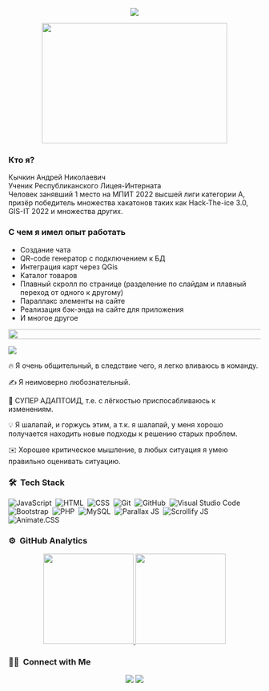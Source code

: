 <p align="center">
  <img
    src="https://readme-typing-svg.herokuapp.com?font=Orbitron&size=40&color=%2379A500&height=67&duration=3000&center=true&lines=Kychkin+Andrey">

</p>
<p align="center">
  <img src="tenor.gif" height="240" width="370">
</p>

### Кто я?

  Кычкин Андрей Николаевич  
  Ученик Республиканского Лицея-Интерната  
  Человек занявший 1 место на МПИТ 2022 высшей лиги категории A, призёр победитель множества хакатонов таких как Hack-The-ice 3.0, GIS-IT 2022 и множества других.

### С чем я имел опыт работать
- Создание чата
- QR-code генератор с подключением к БД
- Интеграция карт через QGis
- Каталог товаров
- Плавный скролл по странице (разделение по слайдам и плавный переход от одного к другому)
- Параллакс элементы на сайте
- Реализация бэк-энда на сайте для приложения
- И многое другое

<img src="https://i.imgur.com/dBaSKWF.gif" height="20" width="1000">
<p>
  <img
    src="https://readme-typing-svg.herokuapp.com?font=Orbitron&size=40&color=%2336BCF7&height=67&duration=3000&center=true&lines=Soft+skills:">
</p>
<p>
  🔥&nbsp;Я очень общительный, в следствие чего, я легко вливаюсь в команду.
</p>
<p>
  ✍️&nbsp;Я неимоверно любознательный.
</p>
<p>
  🌱&nbsp;СУПЕР АДАПТОИД, т.е. с лёгкостью приспосабливаюсь к изменениям.
</p>
<p>
  💡&nbsp;Я шалапай, и горжусь этим, а т.к. я шалапай, у меня хорошо получается находить новые подходы к решению старых
  проблем.
</p>
<p>
  ✉️&nbsp;Хорошее критическое мышление, в любых ситуация я умею правильно оценивать ситуацию.
</p>

### 🛠 &nbsp;Tech Stack

![JavaScript](https://img.shields.io/badge/-JavaScript-05122A?style=flat&logo=javascript)&nbsp;
![HTML](https://img.shields.io/badge/-HTML-05122A?style=flat&logo=HTML5)&nbsp;
![CSS](https://img.shields.io/badge/-CSS-05122A?style=flat&logo=CSS3&logoColor=1572B6)&nbsp;
![Git](https://img.shields.io/badge/-Git-05122A?style=flat&logo=git)&nbsp;
![GitHub](https://img.shields.io/badge/-GitHub-05122A?style=flat&logo=github)&nbsp;
![Visual Studio Code](https://img.shields.io/badge/-Visual%20Studio%20Code-05122A?style=flat&logo=visual-studio-code&logoColor=007ACC)&nbsp;
![Bootstrap](https://img.shields.io/badge/-Bootstrap-05122A?style=flat&logo=bootstrap&logoColor=563D7C)&nbsp;
![PHP](https://img.shields.io/badge/-php-05122A?style=flat&logo=php&logoColor=6E81B6)&nbsp;
![MySQL](https://img.shields.io/badge/-MySQL-05122A?style=flat&logo=MySQL&logoColor=fffff)&nbsp;
![Parallax JS](https://img.shields.io/badge/-Parallax%20JS-05122A?style=flat)&nbsp;
![Scrollify JS](https://img.shields.io/badge/-Scrollify%20JS-05122A?style=flat)&nbsp;
![Animate.CSS](https://img.shields.io/badge/-Animate.CSS-05122A?style=flat)&nbsp;

### ⚙️ &nbsp;GitHub Analytics

<p align="center">
<a href="https://github.com/want74">
  <img height="180em" src="https://github-readme-stats-eight-theta.vercel.app/api?username=want74&show_icons=true&theme=algolia&include_all_commits=true&count_private=true"/>
  <img height="180em" src="https://github-readme-stats-eight-theta.vercel.app/api/top-langs/?username=want74&layout=compact&langs_count=8&theme=algolia"/>
</a>
</p>

### 🤝🏻 &nbsp;Connect with Me

<p align="center">
<a href="https://vk.com/therealk4n"><img src="https://img.shields.io/badge/-@therealk4n-1877F2?style=flat&logo=vk&logoColor=white"/></a>
<img src="https://img.shields.io/badge/-+79142917801-E4405F?style=flat&logo=phone&logoColor=white"/>
</p>
